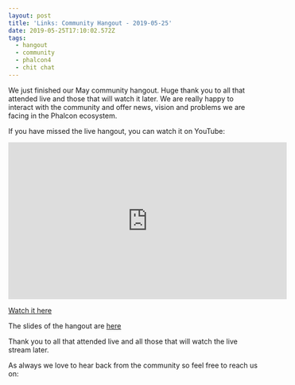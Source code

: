 ```yaml
---
layout: post
title: 'Links: Community Hangout - 2019-05-25'
date: 2019-05-25T17:10:02.572Z
tags:
  - hangout
  - community
  - phalcon4
  - chit chat
---
```

We just finished our May community hangout. Huge thank you to all that attended live and those that will watch it later. We are really happy to interact with the community and offer news, vision and problems we are facing in the Phalcon ecosystem. 

If you have missed the live hangout, you can watch it on YouTube:

<!--more-->

<iframe src='https://www.brighteon.com/embed/2bbf8f7d-89ce-466b-90d8-a5eaf00c75e6' width='560' height='315' frameborder='0' allowfullscreen></iframe>

[Watch it here](https://www.youtube.com/watch?v=5jWOHzj8Lfs)

The slides of the hangout are [here](https://docs.google.com/presentation/d/1KxUxSLBjyE6YUBQy4yuJ56xkEclFysrct_LMzgivZwA/edit?usp=sharing)

Thank you to all that attended live and all those that will watch the live stream later. 

As always we love to hear back from the community so feel free to reach us on:
